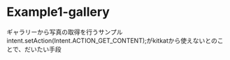 # Example1-gallery
ギャラリーから写真の取得を行うサンプル  
intent.setAction(Intent.ACTION_GET_CONTENT);がkitkatから使えないとのことで、だいたい手段
